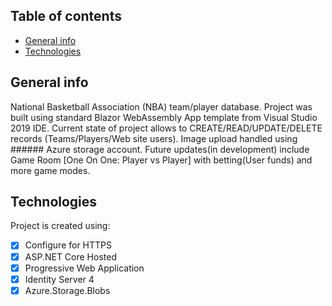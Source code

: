 ## Table of contents
* [General info](#general-info)
* [Technologies](#technologies)


## General info
National Basketball Association (NBA) team/player database. Project was built using standard Blazor WebAssembly App template from Visual Studio 2019 IDE. Current state of project allows to CREATE/READ/UPDATE/DELETE records (Teams/Players/Web site users).
Image upload handled using ###### Azure storage account.
Future updates(in development) include Game Room [One On One: Player vs Player] with betting(User funds) and more game modes. 

## Technologies
Project is created using:
- [x] Configure for HTTPS
- [x] ASP.NET Core Hosted
- [x] Progressive Web Application
- [x] Identity Server 4
- [x] Azure.Storage.Blobs
